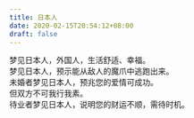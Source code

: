 ```yaml
---
title: 日本人
date: 2020-02-15T20:54:12+08:00
draft: false
---
```


梦见日本人，外国人，生活舒适、幸福。<br>
梦见日本人，预示能从敌人的魔爪中逃跑出来。<br>
未婚者梦见日本人，预兆您的爱情可成功。<br>
但双方不可我行我素。<br>
待业者梦见日本人，说明您的财运不顺，需待时机。<br>
